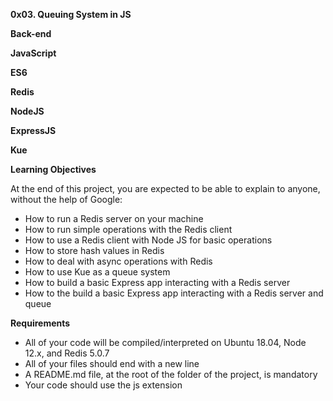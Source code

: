 **0x03. Queuing System in JS**

**Back-end**

**JavaScript**

**ES6**

**Redis**

**NodeJS**

**ExpressJS**

**Kue**


**Learning Objectives**

At the end of this project, you are expected to be able to explain to anyone, without the help of Google:

* How to run a Redis server on your machine
* How to run simple operations with the Redis client
* How to use a Redis client with Node JS for basic operations
* How to store hash values in Redis
* How to deal with async operations with Redis
* How to use Kue as a queue system
* How to build a basic Express app interacting with a Redis server
* How to the build a basic Express app interacting with a Redis server and queue



**Requirements**

* All of your code will be compiled/interpreted on Ubuntu 18.04, Node 12.x, and Redis 5.0.7
* All of your files should end with a new line
* A README.md file, at the root of the folder of the project, is mandatory
* Your code should use the js extension

